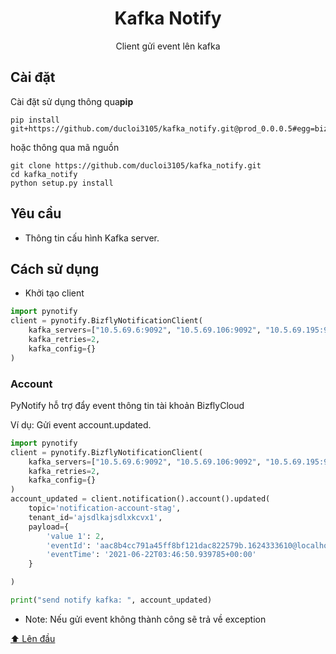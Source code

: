 <h1 align="center" id="top">Kafka Notify</h1>
<p align="center">Client gửi event lên kafka</p>

## Cài đặt

Cài đặt sử dụng thông qua**pip**

    pip install git+https://github.com/ducloi3105/kafka_notify.git@prod_0.0.0.5#egg=bizfly_kafka_notification

hoặc thông qua mã nguồn
    
    git clone https://github.com/ducloi3105/kafka_notify.git
    cd kafka_notify
    python setup.py install 

## Yêu cầu

- Thông tin cấu hình Kafka server.

## Cách sử dụng
- Khởi tạo client

```python  
import pynotify
client = pynotify.BizflyNotificationClient(
    kafka_servers=["10.5.69.6:9092", "10.5.69.106:9092", "10.5.69.195:9092"],
    kafka_retries=2,
    kafka_config={}
)
```

<h3 id="account">Account</h3>
PyNotify hỗ trợ đẩy event thông tin tài khoản BizflyCloud

Ví dụ: Gửi event account.updated.

```python
import pynotify
client = pynotify.BizflyNotificationClient(
    kafka_servers=["10.5.69.6:9092", "10.5.69.106:9092", "10.5.69.195:9092"],
    kafka_retries=2,
    kafka_config={}
)
account_updated = client.notification().account().updated(
    topic='notification-account-stag',
    tenant_id='ajsdlkajsdlxkcvx1',
    payload={
        'value 1': 2,
        'eventId': 'aac8b4cc791a45ff8bf121dac822579b.1624333610@localhost',
        'eventTime': '2021-06-22T03:46:50.939785+00:00'
    }

)

print("send notify kafka: ", account_updated)
```
- Note: Nếu gửi event không thành công sẽ trả về exception

[⬆ Lên đầu](#top)
